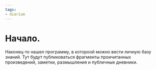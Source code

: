 ```yaml
---
tags: 
- diarium
---
```

# Начало.

Наконец-то нашел программу, в котороой можно вести личную базу знаний.
Тут будут публиковаться фрагменты проичитанных произведений, заметки, размышления и публичные дневники.